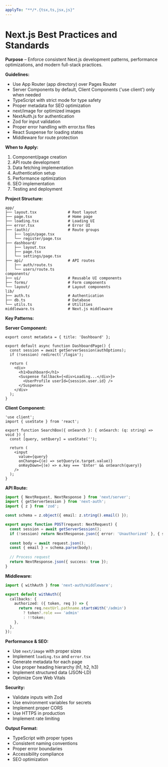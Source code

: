 ```yaml
---
applyTo: "**/*.{tsx,ts,jsx,js}"
---
```


# Next.js Best Practices and Standards

**Purpose** – Enforce consistent Next.js development patterns, performance optimizations, and modern full-stack practices.

**Guidelines:**
- Use App Router (app directory) over Pages Router
- Server Components by default, Client Components ('use client') only when needed
- TypeScript with strict mode for type safety
- Proper metadata for SEO optimization
- next/image for optimized images
- NextAuth.js for authentication
- Zod for input validation
- Proper error handling with error.tsx files
- React Suspense for loading states
- Middleware for route protection

**When to Apply:**
1. Component/page creation
2. API route development
3. Data fetching implementation
4. Authentication setup
5. Performance optimization
6. SEO implementation
7. Testing and deployment

**Project Structure:**
```
app/
├── layout.tsx              # Root layout
├── page.tsx                # Home page
├── loading.tsx             # Loading UI
├── error.tsx               # Error UI
├── (auth)/                 # Route groups
│   ├── login/page.tsx
│   └── register/page.tsx
├── dashboard/
│   ├── layout.tsx
│   ├── page.tsx
│   └── settings/page.tsx
├── api/                    # API routes
│   ├── auth/route.ts
│   └── users/route.ts
components/
├── ui/                     # Reusable UI components
├── forms/                  # Form components
└── layout/                 # Layout components
lib/
├── auth.ts                 # Authentication
├── db.ts                   # Database
└── utils.ts                # Utilities
middleware.ts               # Next.js middleware
```

**Key Patterns:**

**Server Component:**
```tsx
export const metadata = { title: 'Dashboard' };

export default async function DashboardPage() {
  const session = await getServerSession(authOptions);
  if (!session) redirect('/login');

  return (
    <div>
      <h1>Dashboard</h1>
      <Suspense fallback={<div>Loading...</div>}>
        <UserProfile userId={session.user.id} />
      </Suspense>
    </div>
  );
}
```

**Client Component:**
```tsx
'use client';
import { useState } from 'react';

export function SearchBox({ onSearch }: { onSearch: (q: string) => void }) {
  const [query, setQuery] = useState('');

  return (
    <input
      value={query}
      onChange={(e) => setQuery(e.target.value)}
      onKeyDown={(e) => e.key === 'Enter' && onSearch(query)}
    />
  );
}
```

**API Route:**
```typescript
import { NextRequest, NextResponse } from 'next/server';
import { getServerSession } from 'next-auth';
import { z } from 'zod';

const schema = z.object({ email: z.string().email() });

export async function POST(request: NextRequest) {
  const session = await getServerSession();
  if (!session) return NextResponse.json({ error: 'Unauthorized' }, { status: 401 });
  
  const body = await request.json();
  const { email } = schema.parse(body);
  
  // Process request
  return NextResponse.json({ success: true });
}
```

**Middleware:**
```typescript
import { withAuth } from 'next-auth/middleware';

export default withAuth({
  callbacks: {
    authorized: ({ token, req }) => {
      return req.nextUrl.pathname.startsWith('/admin') 
        ? token?.role === 'admin' 
        : !!token;
    },
  },
});
```

**Performance & SEO:**
- Use `next/image` with proper sizes
- Implement `loading.tsx` and `error.tsx`
- Generate metadata for each page
- Use proper heading hierarchy (h1, h2, h3)
- Implement structured data (JSON-LD)
- Optimize Core Web Vitals

**Security:**
- Validate inputs with Zod
- Use environment variables for secrets
- Implement proper CORS
- Use HTTPS in production
- Implement rate limiting

**Output Format:**
- TypeScript with proper types
- Consistent naming conventions
- Proper error boundaries
- Accessibility compliance
- SEO optimization
